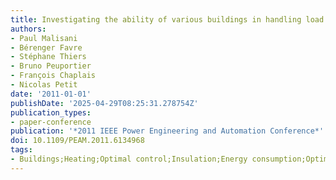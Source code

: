 ```yaml
---
title: Investigating the ability of various buildings in handling load shiftings
authors:
- Paul Malisani
- Bérenger Favre
- Stéphane Thiers
- Bruno Peuportier
- François Chaplais
- Nicolas Petit
date: '2011-01-01'
publishDate: '2025-04-29T08:25:31.278754Z'
publication_types:
- paper-conference
publication: '*2011 IEEE Power Engineering and Automation Conference*'
doi: 10.1109/PEAM.2011.6134968
tags:
- Buildings;Heating;Optimal control;Insulation;Energy consumption;Optimization
---
```

